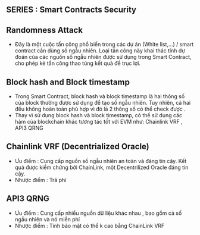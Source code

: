## SERIES : Smart Contracts Security

## Randomness Attack

- Đây là một cuộc tấn công phổ biến trong các dự án (White list,...) / smart contract cần dùng số ngẫu nhiên. Loại tấn công này khai thác tính dự đoán của các nguồn số ngẫu nhiên được sử dụng trong Smart Contract, cho phép kẻ tấn công thao túng kết quả để trục lợi.

## Block hash and Block timestamp

- Trong Smart Contract, block hash và block timestamp là hai thông số của block thường được sử dụng để tạo số ngẫu nhiên. Tuy nhiên, cả hai đều không hoàn toàn phù hợp vì đó là 2 thông số có thể check được .
- Thay vì sử dụng block hash và block timestamp, có thể sử dụng các hàm của blockchain khác tương tác tốt với EVM như: Chainlink VRF , API3 QRNG

## Chainlink VRF (Decentrialized Oracle)

- Ưu điểm :
  Cung cấp nguồn số ngẫu nhiên an toàn và đáng tin cậy.
  Kết quả được kiểm chứng bởi ChainLink, một Decentrilized Oracle đáng tin cậy.
- Nhược điểm :
  Trả phí

## API3 QRNG

- Ưu điểm :
  Cung cấp nhiều nguồn dữ liệu khác nhau , bao gồm cả số ngẫu nhiên và nó miễn phí
- Nhược điểm :
  Tính bảo mật có thể k cao bằng ChainLink VRF
